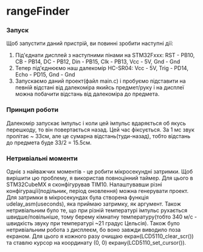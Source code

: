 # rangeFinder
### Запуск
Щоб запустити даний пристрій, ви повинні зробити наступні дії:
1. Під'єднати дисплей з наступними пінами на STM32Fxxx:
  RST - PB10, CB - PB14, DC - PB12, Din - PB15, Clk - PB13, Vcc - 5V, Gnd - Gnd
2. Тепер під'єднюємо наш далекомір HC-SR04:
  Vcc - 5V, Trig - PD14, Echo - PD15, Gnd - Gnd
3. Запускаємо даний проект(файл main.c) і пробуємо підставити на певній відстані 
   від далекоміра якийсь предмет/руку і на дисплеї можна побачити відстань від
   далекоміра до предмета.

### Принцип роботи
Далекомір запускає імпульс і коли цей імпульс вдаряється об якусь перешкоду, то
він повертається назад. Цей час фіксується. За 1 мс звук пролітає ~ 33см, але це 
сумарна відстань(туди-назад), тобто відстань до предмета буде 33/2 = 15.5см.

### Нетривіальні моменти
Одніє з найважчих моментів - це робити мікросекундні затримки. Щоб вирішити цю
проблему, я використав повноцінний таймер. Для цього в STM32CubeMX я сконфігурував
TIM10. Налаштувавши різні конфігурації(подільник, період оновлення) можна генерувати
проект. Для затримки в мікросекундах була створена функція udelay_asm(useconds), яка
приймаю затримку, як аргумент. 
Також нетривіальним було те, що при різній температурі імпульс рухається швидше/повільніше,
тому берему кімнатну температуру(тобто 340 м/c - швидкість звуку при температурі ~21 градус
Цельсія).
Також було нетривіальним робота з дисплеєм, бо воно завжди виводило поза екраном.
Для цього я кожного разу очищаю екран(LCD5110_clear_scr()) та ставлю курсор на координату
(0, 0) екрану(LCD5110_set_cursor()). 
